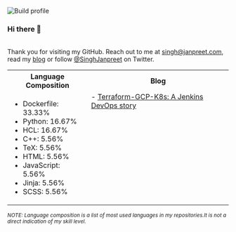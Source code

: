 ![Build profile](https://github.com/janpreet/janpreet/workflows/Build%20README/badge.svg) <br /><h3>Hi there 👋 </h3> <br />Thank you for visiting my GitHub. Reach out to me at [singh@janpreet.com](mailto:singh@janpreet.com), read my [blog](https://janpreet.com) or follow [@SinghJanpreet](https://twitter.com/singhjanpreet) on Twitter. <br /><table style='float:right' markdown='1'><tr><th>Language Composition</th><th>Blog</th></tr><tr><td style='vertical-align:top' markdown='1'> 
- Dockerfile: 33.33% <br />
- Python: 16.67% <br />
- HCL: 16.67% <br />
- C++: 5.56% <br />
- TeX: 5.56% <br />
- HTML: 5.56% <br />
- JavaScript: 5.56% <br />
- Jinja: 5.56% <br />
- SCSS: 5.56% <br />
</td><td style='vertical-align:top' markdown='1'>
- <a href="https://janpreet.com/tech/2020/12/08/terraform-gcp-k8s/" target="_blank">Terraform-GCP-K8s: A Jenkins DevOps story</a><br />
</td></tr></table><small><i>NOTE: Language composition is a list of most used languages in my repositories.It is not a direct indication of my skill level.</i></small>
